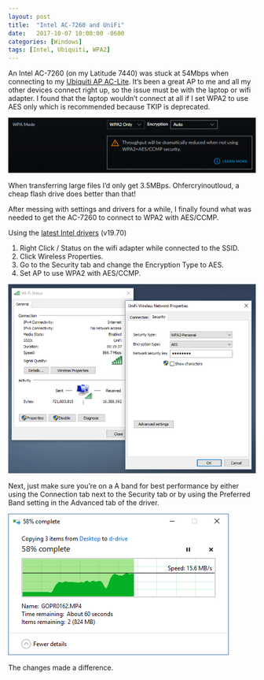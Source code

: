 ```yaml
---
layout: post
title:  "Intel AC-7260 and UniFi"
date:   2017-10-07 10:00:00 -0600
categories: [Windows]
tags: [Intel, Ubiquiti, WPA2]
---
```


An Intel AC-7260 (on my Latitude 7440) was stuck at 54Mbps when connecting to my [Ubiquiti AP AC-Lite](https://www.ubnt.com/unifi/unifi-ap-ac-lite/). It’s been a great AP to me and all my other devices connect right up, so the issue must be with the laptop or wifi adapter. I found that the laptop wouldn’t connect at all if I set WPA2 to use AES only which is recommended because TKIP is deprecated.

![wpa2_auto.PNG](/assets/2017/10/wpa2_auto.png "I don’t like reduced performance.")

When transferring large files I’d only get 3.5MBps. Ohfercryinoutloud, a cheap flash drive does better than that!

After messing with settings and drivers for a while, I finally found what was needed to get the AC-7260 to connect to WPA2 with AES/CCMP.

Using the [latest Intel drivers](https://downloadcenter.intel.com/download/26924/Wireless-Intel-PROSet-Wireless-Software-and-Drivers-for-Windows-10?product=75439) (v19.70)

1. Right Click / Status on the wifi adapter while connected to the SSID.
1. Click Wireless Properties.
1. Go to the Security tab and change the Encryption Type to AES.
1. Set AP to use WPA2 with AES/CCMP.

![wifi_status.PNG](/assets/2017/10/wifi_status.png "Forcing it to use AES for this SSID.")

Next, just make sure you’re on a A band for best performance by either using the Connection tab next to the Security tab or by using the Preferred Band setting in the Advanced tab of the driver.

![xfer_increase.png](/assets/2017/10/xfer_increase.png)

The changes made a difference.